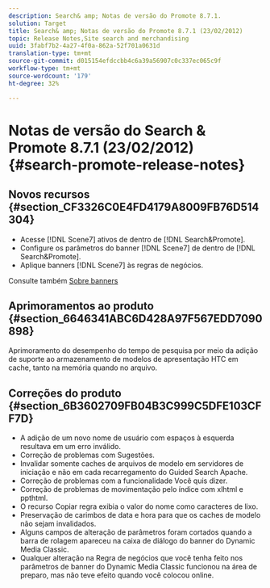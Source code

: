 ```yaml
---
description: Search& amp; Notas de versão do Promote 8.7.1.
solution: Target
title: Search& amp; Notas de versão do Promote 8.7.1 (23/02/2012)
topic: Release Notes,Site search and merchandising
uuid: 3fabf7b2-4a27-4f0a-862a-52f701a0631d
translation-type: tm+mt
source-git-commit: d015154efdccbb4c6a39a56907c0c337ec065c9f
workflow-type: tm+mt
source-wordcount: '179'
ht-degree: 32%

---
```



# Notas de versão do Search &amp; Promote 8.7.1 (23/02/2012){#search-promote-release-notes}

## Novos recursos {#section_CF3326C0E4FD4179A8009FB76D514304}

* Acesse [!DNL Scene7] ativos de dentro de [!DNL Search&Promote].
* Configure os parâmetros do banner [!DNL Scene7] de dentro de [!DNL Search&Promote].
* Aplique banners [!DNL Scene7] às regras de negócios.

Consulte também [Sobre banners](../c-about-design-menu/c-about-banners.md#concept_5BBE01FEC6134393B43CC917C8CC64DA)

## Aprimoramentos ao produto {#section_6646341ABC6D428A97F567EDD7090898}

Aprimoramento do desempenho do tempo de pesquisa por meio da adição de suporte ao armazenamento de modelos de apresentação HTC em cache, tanto na memória quando no arquivo.

## Correções do produto {#section_6B3602709FB04B3C999C5DFE103CFF7D}

* A adição de um novo nome de usuário com espaços à esquerda resultava em um erro inválido.
* Correção de problemas com Sugestões.
* Invalidar somente caches de arquivos de modelo em servidores de iniciação e não em cada recarregamento do Guided Search Apache.
* Correção de problemas com a funcionalidade Você quis dizer.
* Correção de problemas de movimentação pelo índice com xlhtml e ppthtml.
* O recurso Copiar regra exibia o valor do nome como caracteres de lixo.
* Preservação de carimbos de data e hora para que os caches de modelo não sejam invalidados.
* Alguns campos de alteração de parâmetros foram cortados quando a barra de rolagem apareceu na caixa de diálogo do banner do Dynamic Media Classic.
* Qualquer alteração na Regra de negócios que você tenha feito nos parâmetros de banner do Dynamic Media Classic funcionou na área de preparo, mas não teve efeito quando você colocou online.

